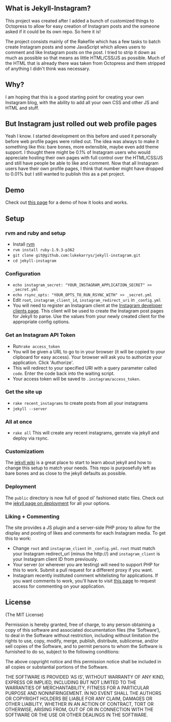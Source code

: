 ## What is Jekyll-Instagram?

This project was created after I added a bunch of customized things to Octopress to allow for easy creation of Instagram posts and the someone asked if it could be its own repo. So here it is!

The project consists mainly of the Rakefile which has a few tasks to batch create Instagram posts and some JavaScript which allows users to comment and like Instagram posts on the post. I tried to strip it down as much as possible so that means as little HTML/CSS/JS as possible. Much of the HTML that is already there was taken from Octopress and them stripped of anything I didn't think was necessary.

## Why?

I am hoping that this is a good starting point for creating your own Instagram blog, with the ability to add all your own CSS and other JS and HTML and stuff.

## But Instagram just rolled out web profile pages

Yeah I know. I started development on this before and used it personally before web profile pages were rolled out. The idea was always to make it something like this: bare bones, more extensible, maybe even add theme support. I thought there might be 0.1% of Instagram users who would appreciate hosting their own pages with full control over the HTML/CSS/JS and still have people be able to like and comment. Now that all Instagram users have their own profile pages, I think that number might have dropped to 0.01% but I still wanted to publish this as a pet project.

## Demo
Check out [this page](http://instagram.lukelov.es/) for a demo of how it looks and works.

## Setup

### rvm and ruby and setup
- Install [rvm](https://rvm.io/)
- `rvm install ruby-1.9.3-p362`
- `git clone git@github.com:lukekarrys/jekyll-instagram.git`
- `cd jekyll-instagram`

### Configuration
- `echo instagram_secret: "YOUR_INSTAGRAM_APPLICATION_SECRET" >> _secret.yml`
- `echo rsync_opts: "YOUR_OPTS_TO_RUN_RSYNC_WITH" >> _secret.yml`
- Edit `root`, `instagram_client_id`, `instagram_redirect_uri` in `_config.yml`
- You will need to register an Instagram client at the [Instagram developer clients page](http://instagram.com/accounts/login/?next=/developer/register/). This client will be used to create the Instagram post pages for Jekyll to parse. Use the values from your newly created client for the appropriate config options.

### Get an Instagram API Token
- Run`rake access_token`
- You will be given a URL to go to in your browser (it will be copied to your clipboard for easy access). Your browser will ask you to authorize your application. Click 'Authorize'.
- This will redirect to your specified URI with a query parameter called `code`. Enter the code back into the waiting script.
- Your access token will be saved to `.instagram/access_token`.

### Get the site up
- `rake recent_instagrams` to create posts from all your instagrams
- `jekyll --server`

### All at once
- `rake all` This will create any recent instagrams, genrate via jekyll and deploy via rsync.

### Customizatiom
The [jekyll wiki](https://github.com/mojombo/jekyll/wiki) is a great place to start to learn about jekyll and how to change this setup to match your needs. This repo is purposefully left as bare bones and as close to the jekyll defaults as possible.

### Deployment
The `public` directory is now full of good ol' fashioned static files. Check out the [jekyll page on deployment](https://github.com/mojombo/jekyll/wiki/Deployment) for all your options.

### Liking + Commenting
The site provides a JS plugin and a server-side PHP proxy to allow for the display and posting of likes and comments for each Instagram media. To get this to work:
- Change `root` and `instagram_client` in `_config.yml`. `root` must match your Instagram redirect_url (minus the http://) and `instagram_client` is your Instagram client ID from previously.
- Your server (or wherever you are testing) will need to support PHP for this to work. Submit a pull request for a different proxy if you want.
- Instagram recently instituted comment whitelisting for applications. If you want comments to work, you'll have to visit [this page](http://bit.ly/instacomments) to request access for commenting on your application.


## License
(The MIT License)

Permission is hereby granted, free of charge, to any person obtaining a copy of this software and associated documentation files (the ‘Software’), to deal in the Software without restriction, including without limitation the rights to use, copy, modify, merge, publish, distribute, sublicense, and/or sell copies of the Software, and to permit persons to whom the Software is furnished to do so, subject to the following conditions:

The above copyright notice and this permission notice shall be included in all copies or substantial portions of the Software.

THE SOFTWARE IS PROVIDED ‘AS IS’, WITHOUT WARRANTY OF ANY KIND, EXPRESS OR IMPLIED, INCLUDING BUT NOT LIMITED TO THE WARRANTIES OF MERCHANTABILITY, FITNESS FOR A PARTICULAR PURPOSE AND NONINFRINGEMENT. IN NO EVENT SHALL THE AUTHORS OR COPYRIGHT HOLDERS BE LIABLE FOR ANY CLAIM, DAMAGES OR OTHER LIABILITY, WHETHER IN AN ACTION OF CONTRACT, TORT OR OTHERWISE, ARISING FROM, OUT OF OR IN CONNECTION WITH THE SOFTWARE OR THE USE OR OTHER DEALINGS IN THE SOFTWARE.
